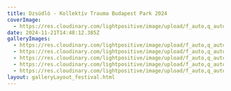 ```yaml
---
title: Dzsúdló - Kollektív Trauma Budapest Park 2024
coverImage:
  - https://res.cloudinary.com/lightpositive/image/upload/f_auto,q_auto/v1732200592/uploads/Dzs%C3%BAdl%C3%B3%20-%20Kollekt%C3%ADv%20Trauma%20Budapest%20Park%202024/IMG_9414.jpg
date: 2024-11-21T14:48:12.385Z
galleryImages:
  - https://res.cloudinary.com/lightpositive/image/upload/f_auto,q_auto/v1732200596/uploads/Dzs%C3%BAdl%C3%B3%20-%20Kollekt%C3%ADv%20Trauma%20Budapest%20Park%202024/IMG_9415.jpg
  - https://res.cloudinary.com/lightpositive/image/upload/f_auto,q_auto/v1732200594/uploads/Dzs%C3%BAdl%C3%B3%20-%20Kollekt%C3%ADv%20Trauma%20Budapest%20Park%202024/IMG_9411.jpg
  - https://res.cloudinary.com/lightpositive/image/upload/f_auto,q_auto/v1732200593/uploads/Dzs%C3%BAdl%C3%B3%20-%20Kollekt%C3%ADv%20Trauma%20Budapest%20Park%202024/IMG_9413.jpg
  - https://res.cloudinary.com/lightpositive/image/upload/f_auto,q_auto/v1732200592/uploads/Dzs%C3%BAdl%C3%B3%20-%20Kollekt%C3%ADv%20Trauma%20Budapest%20Park%202024/IMG_9412.jpg
  - https://res.cloudinary.com/lightpositive/image/upload/f_auto,q_auto/v1732200592/uploads/Dzs%C3%BAdl%C3%B3%20-%20Kollekt%C3%ADv%20Trauma%20Budapest%20Park%202024/IMG_9414.jpg
layout: galleryLayout_festival.html
---
```

